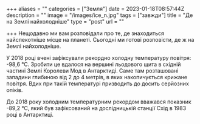 +++
aliases = ""
categories = ["Земля"]
date = 2023-01-18T08:57:44Z
description = ""
image = "/images/ice_n.jpg"
tags = ["завжди"]
title = "Де на Землі найхолодніше"
type = "post"
url = ""

+++
Нещодавно ми вам розповідали про те, де знаходиться найспекотніше місце на планеті. Сьогодні ми готові розповісти, де ж на Землі найхолодніше.  
  
У 2018 році вчені зафіксували рекордно холодну температуру повітря: -98,6 °С. Зробити це вдалося на вершині льодового щита в східній частині Землі Королеви Мод в Антарктиді. Саме там розташовані западини глибиною від 2 до 4 метрів, в яких накопичується крижане повітря. Вдих при такій температурі призводить до досить серйозних опіків.  
  
До 2018 року холодним температурним рекордом вважався показник -89,2 °С, який був зафіксований на дослідницькій станції Схід в 1983 році в Антарктиці.